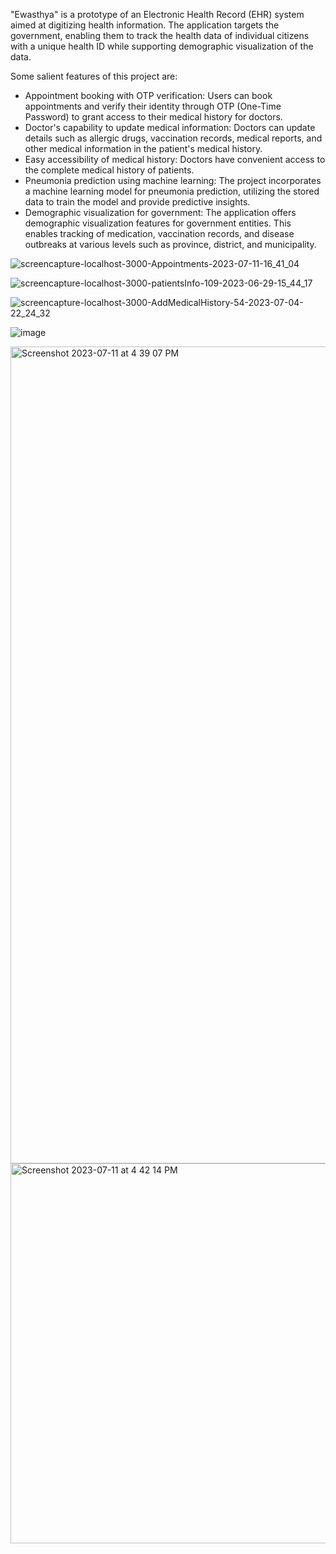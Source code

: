 "Ewasthya" is a prototype of an Electronic Health Record (EHR) system aimed at digitizing health information. The application targets the government, enabling them to track the health data of individual citizens with a unique health ID while supporting demographic visualization of the data.

Some salient features of this project are:

- Appointment booking with OTP verification: Users can book appointments and verify their identity through OTP (One-Time Password) to grant access to their medical history for doctors.
- Doctor's capability to update medical information: Doctors can update details such as allergic drugs, vaccination records, medical reports, and other medical information in the patient's medical history.
- Easy accessibility of medical history: Doctors have convenient access to the complete medical history of patients.
- Pneumonia prediction using machine learning: The project incorporates a machine learning model for pneumonia prediction, utilizing the stored data to train the model and provide predictive insights.
- Demographic visualization for government: The application offers demographic visualization features for government entities. This enables tracking of medication, vaccination records, and disease outbreaks at various levels such as province, district, and municipality.


![screencapture-localhost-3000-Appointments-2023-07-11-16_41_04](https://github.com/Srijan-101/Eswasthya-frontend/assets/59310528/fc0853a1-d204-4e78-8f31-5b15c7cb51ae)

![screencapture-localhost-3000-patientsInfo-109-2023-06-29-15_44_17](https://github.com/Srijan-101/Eswasthya-frontend/assets/59310528/507fb5dd-8d41-4b97-a1cd-164318a238fd)

![screencapture-localhost-3000-AddMedicalHistory-54-2023-07-04-22_24_32](https://github.com/Srijan-101/Eswasthya-frontend/assets/59310528/4ded9af5-38ab-4ce6-a182-5200713831c0)

![image](https://github.com/Srijan-101/Eswasthya-frontend/assets/59310528/4276bf2d-40ac-41a0-8f57-1188d0223fa7)

<img width="1307" alt="Screenshot 2023-07-11 at 4 39 07 PM" src="https://github.com/Srijan-101/Eswasthya-frontend/assets/59310528/d3efca52-4f33-4237-930a-6edcbdc218e4">

<img width="608" alt="Screenshot 2023-07-11 at 4 42 14 PM" src="https://github.com/Srijan-101/Eswasthya-frontend/assets/59310528/978d6afb-8de7-4fe9-beff-49167fade6c4">
